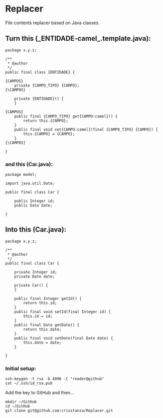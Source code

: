 # Replacer
File contents replacer based on Java classes.


## Turn this (\_ENTIDADE-camel\_.template.java):

	package x.y.z;

	/**
	 * @author
	 */
	public final class {ENTIDADE} {

	{CAMPOS}
		private {CAMPO_TIPO} {CAMPO};
	{\CAMPOS}

		private {ENTIDADE}() {
		}

	{CAMPOS}
		public final {CAMPO_TIPO} get{CAMPO:camel}() {
			return this.{CAMPO};
		}
		public final void set{CAMPO:camel}(final {CAMPO_TIPO} {CAMPO}) {
			this.{CAMPO} = {CAMPO};
		}
	{\CAMPOS}

	}

### and this (Car.java):

	package model;

	import java.util.Date;

	public final class Car {

		public Integer id;
		public Date date;

	}

## Into this (Car.java):

	package x.y.z;

	/**
	 * @author 
	 */
	public final class Car {

		private Integer id;
		private Date date;

		private Car() {
		}

		public final Integer getId() {
			return this.id;
		}
		public final void setId(final Integer id) {
			this.id = id;
		}
		public final Date getDate() {
			return this.date;
		}
		public final void setDate(final Date date) {
			this.date = date;
		}

	}

### Initial setup:

	ssh-keygen -t rsa -b 4096 -C "reader@github"
	cat ~/.ssh/id_rsa.pub

Add the key to GitHub and then...

	mkdir ~/GitHub
	cd ~/GitHub
	git clone git@github.com:crisstanza/Replacer.git
